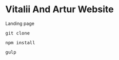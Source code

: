 <h1>Vitalii And Artur Website</h1>
<p>Landing page</p>

<pre>git clone</pre>
<pre>npm install</pre>
<pre>gulp</pre>
